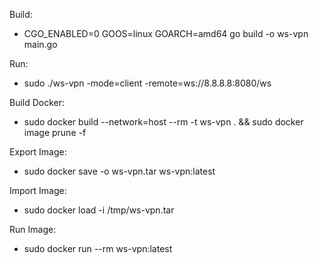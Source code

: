 Build:
- CGO_ENABLED=0 GOOS=linux GOARCH=amd64 go build -o ws-vpn main.go

Run:
- sudo ./ws-vpn -mode=client -remote=ws://8.8.8.8:8080/ws

Build Docker:
- sudo docker build --network=host --rm -t ws-vpn . && sudo docker image prune -f

Export Image:
- sudo docker save -o ws-vpn.tar ws-vpn:latest

Import Image:
- sudo docker load -i /tmp/ws-vpn.tar

Run Image:
- sudo docker run --rm ws-vpn:latest